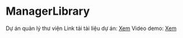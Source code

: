 # ManagerLibrary
Dự án quản lý thư viện
Link tải tài liệu dự án: <a href="https://acrobat.adobe.com/id/urn:aaid:sc:AP:baa10abb-aff6-4fd0-8e3e-fe05dce39870">Xem</a>
Video demo: <a href = "https://www.dropbox.com/scl/fi/v66eg91946n2n66j30k0y/bandicam-2023-09-20-14-18-53-585.mp4?rlkey=pd0h0w4gmwjr8llvvr3631kc1&dl=0">Xem</a>

